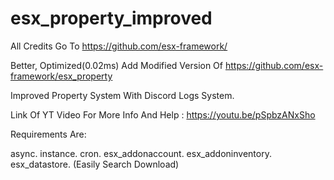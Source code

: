 # esx_property_improved
All Credits Go To https://github.com/esx-framework/

Better, Optimized(0.02ms) Add Modified Version Of https://github.com/esx-framework/esx_property

Improved Property System With Discord Logs System.

Link Of YT Video For More Info And Help : https://youtu.be/pSpbzANxSho

Requirements Are:

async.
instance.
cron.
esx_addonaccount.
esx_addoninventory.
esx_datastore.
(Easily Search Download)

